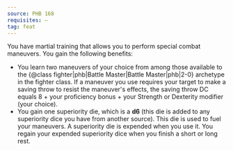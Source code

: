 ```yaml
---
source: PHB 168
requisites: —
tag: feat
---
```


You have martial training that allows you to perform special combat maneuvers. You gain the following benefits:

- You learn two maneuvers of your choice from among those available to the {@class fighter|phb|Battle Master|Battle Master|phb|2-0} archetype in the fighter class. If a maneuver you use requires your target to make a saving throw to resist the maneuver's effects, the saving throw DC equals 8 + your proficiency bonus + your Strength or Dexterity modifier (your choice).
- You gain one superiority die, which is a **d6** (this die is added to any superiority dice you have from another source). This die is used to fuel your maneuvers. A superiority die is expended when you use it. You regain your expended superiority dice when you finish a short or long rest.

